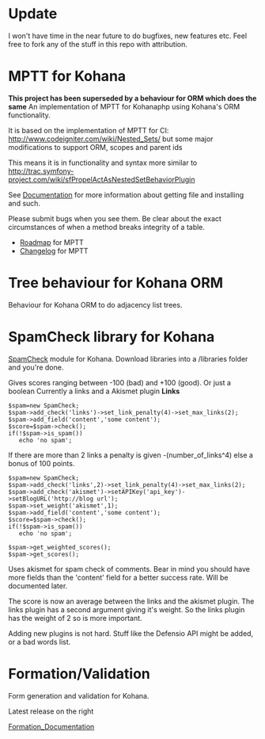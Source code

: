 # Update #
I won't have time in the near future to do bugfixes, new features etc. Feel free to fork any of the stuff in this repo with attribution.

# MPTT for Kohana #
**This project has been superseded by a behaviour for ORM which does the same**
An implementation of MPTT for Kohanaphp using Kohana's ORM functionality.

It is based on the implementation of MPTT for CI: http://www.codeigniter.com/wiki/Nested_Sets/ but some major modifications to support ORM, scopes and parent ids

This means it is in functionality and syntax more similar to http://trac.symfony-project.com/wiki/sfPropelActAsNestedSetBehaviorPlugin

See [Documentation](Documentation.md) for more information about getting file and installing and such.

Please submit bugs when you see them. Be clear about the exact circumstances of when a method breaks integrity of a table.

  * [Roadmap](Roadmap.md) for MPTT
  * [Changelog](Changelog.md) for MPTT

# Tree behaviour for Kohana ORM #
Behaviour for Kohana ORM to do adjacency list trees.

# SpamCheck library for Kohana #
[SpamCheck](http://code.google.com/p/kohana-mptt/source/browse/trunk/spamcheck/?r=92) module for Kohana. Download libraries into a /libraries folder and you're done.

Gives scores ranging between -100 (bad) and +100 (good). Or just a boolean
Currently a links and a Akismet plugin
**Links**
```
$spam=new SpamCheck;
$spam->add_check('links')->set_link_penalty(4)->set_max_links(2); 
$spam->add_field('content','some content');
$score=$spam->check();
if(!$spam->is_spam())
   echo 'no spam';
```
If there are more than 2 links a penalty is given -(number\_of\_links^4) else a bonus of 100 points.

```
$spam=new SpamCheck;
$spam->add_check('links',2)->set_link_penalty(4)->set_max_links(2); 
$spam->add_check('akismet')->setAPIKey('api_key')->setBlogURL('http://blog url');
$spam->set_weight('akismet',1);
$spam->add_field('content','some content');
$score=$spam->check();
if(!$spam->is_spam())
   echo 'no spam';

$spam->get_weighted_scores();
$spam->get_scores();

```
Uses akismet for spam check of comments. Bear in mind you should have more fields than the 'content' field for a better success rate. Will be documented later.

The score is now an average between the links and the akismet plugin. The links plugin has a second argument giving it's weight. So the links plugin has the weight of 2 so is more important.

Adding new plugins is not hard. Stuff like the Defensio API might be added, or a bad words list.


# Formation/Validation #

Form generation and validation for Kohana.

Latest release on the right

[Formation\_Documentation](Formation_Documentation.md)